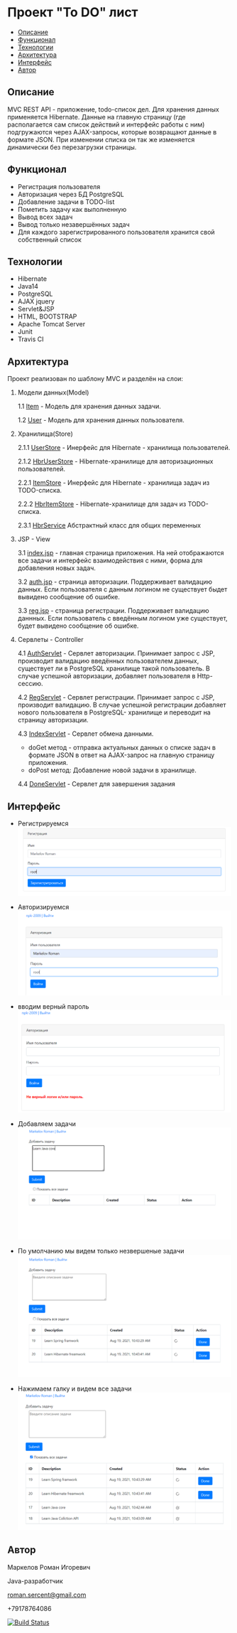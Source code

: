 
# Проект "To DO" лист

* [Описание](#описание)
* [Функционал](#функционал)
* [Технологии](#технологии)
* [Архитектура](#архитектура)
* [Интерфейс](#интерфейс)
* [Автор](#автор)

## Описание
MVC REST API - приложение, todo-список дел.
Для хранения данных применяется Hibernate. Данные на главную страницу
(где располагается сам список действий и интерфейс работы с ним) 
подгружаются через AJAX-запросы, которые возвращают данные в формате JSON. 
При изменении списка он так же изменяется динамически без перезагрузки страницы.

## Функционал
* Регистрация пользователя
* Авторизация через БД PostgreSQL
* Добавление задачи в TODO-list
* Пометить задачу как выполненную
* Вывод всех задач
* Вывод только незавершённых задач
* Для каждого зарегистрированного пользователя хранится свой собственный список
 
## Технологии
* Hibernate
* Java14
* PostgreSQL
* AJAX jquery
* Servlet&JSP
* HTML, BOOTSTRAP
* Apache Tomcat Server
* Junit
* Travis CI

## Архитектура
Проект реализован по шаблону MVC и разделён на слои:


1. Модели данных(Model)
   
   1.1 [Item](src/main/java/model/Item.java) -
    Модель для хранения данных задачи.
   
   1.2 [User](src/main/java/model/User.java) -
    Модель для хранения данных пользователя. 

2. Хранилища(Store)
   
   2.1.1 [UserStore](src/main/java/store/UserStore.java) -
   Инерфейс для Hibernate - хранилища пользователей. 
    
   2.1.2 [HbrUserStore](src/main/java/store/HbrUserStore.java) -
   Hibernate-хранилище для авторизационных пользователей.
   
   2.2.1 [ItemStore](src/main/java/store/ItemStore.java) -
   Инерфейс для Hibernate - хранилища задач из TODO-списка.    

   2.2.2 [HbrItemStore](src/main/java/store/HbrItemStore.java) -
   Hibernate-хранилище для задач из TODO-списка.
   
   2.3.1 [HbrService](src/main/java/store/HbrService.java)
   Абстрактный класс для общих переменных 

3. JSP - View

   3.1 [index.jsp](src/main/webapp/index.jsp) - главная страница приложения.
   На ней отображаются все задачи и интерфейс взаимодействия с ними, форма для
   добавления новых задач.
   
   3.2 [auth.jsp](src/main/webapp/login.jsp) - страница авторизации. Поддерживает валидацию данных.
   Если пользователя с данным логином не существует быдет вывидено сообщение об ошибке.
   
   3.3 [reg.jsp](src/main/webapp/reg.jsp) - страница регистрации. Поддерживает валидацию даннных.
   Если пользователь с введённым логином уже существует, будет вывидено сообщение об ошибке.

4. Сервлеты - Controller

   4.1 [AuthServlet](src/main/java/servlet/LoginServlet.java) -
   Сервлет авторизации. Принимает запрос с JSP, производит валидацию введённых
   пользователем данных, существует ли в PostgreSQL хранилище такой пользователь. В случае успешной авторизации, добавляет
   пользователя в Http-сессию.

   4.2 [RegServlet](src/main/java/servlet/RegServlet.java) -
   Сервлет регистрации. Принимает запрос с JSP, производит валидацию. В случае успешной
   регистрации добавляет нового пользователя в PostgreSQL- хранилище и переводит на страницу авторизации.

   4.3 [IndexServlet](src/main/java/servlet/IndexServlet.java) -
   Сервлет обмена данными.
   * doGet метод - отправка актуальных данных о списке задач в формате JSON
   в ответ на AJAX-запрос на главную страницу приложения.
   * doPost метод:
   Добавление новой задачи в хранилище.

   4.4 [DoneServlet](src/main/java/servlet/DoneServlet.java) -
   Сервлет для завершения задания
   
   

## Интерфейс

* Регистрируемся
  ![ScreenShot](img/reg.PNG)

* Авторизируемся 
  ![ScreenShot](img/login.PNG)

* вводим верный пароль
  ![ScreenShot](img/wrongPass.PNG)

* Добавляем задачи
  ![ScreenShot](img/AddTasks.PNG)

* По умолчанию мы видем только незвершеные задачи
  ![ScreenShot](img/tasks.PNG)

* Нажимаем галку и видем все задачи
  ![ScreenShot](img/AllTasks.PNG)
  
## Автор

Маркелов Роман Игоревич

Java-разработчик

roman.sercent@gmail.com

+79178764086

[![Build Status](https://travis-ci.com/RamonOga/job4j_ToDo.svg?branch=master)](https://travis-ci.com/RamonOga/job4j_ToDo)